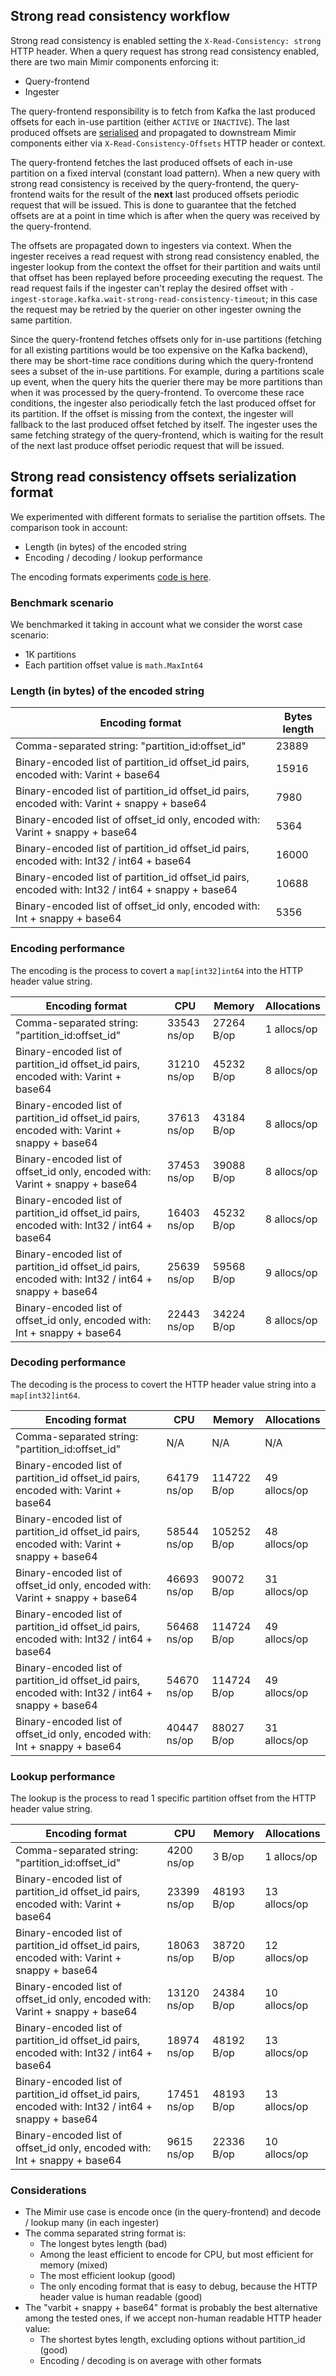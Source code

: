## Strong read consistency workflow

Strong read consistency is enabled setting the `X-Read-Consistency: strong` HTTP header. When a query request has strong
read consistency enabled, there are two main Mimir components enforcing it:

- Query-frontend
- Ingester

The query-frontend responsibility is to fetch from Kafka the last produced offsets for each in-use partition
(either `ACTIVE` or `INACTIVE`). The last produced offsets are [serialised](#strong-read-consistency-offsets-serialization-format)
and propagated to downstream Mimir components either via `X-Read-Consistency-Offsets` HTTP header or context.

The query-frontend fetches the last produced offsets of each in-use partition on a fixed interval (constant load
pattern). When a new query with strong read consistency is received by the query-frontend, the query-frontend
waits for the result of the **next** last produced offsets periodic request that will be issued. This is done to
guarantee that the fetched offsets are at a point in time which is after when the query was received by the query-frontend.

The offsets are propagated down to ingesters via context. When the ingester receives a read request with strong
read consistency enabled, the ingester lookup from the context the offset for their partition and waits until
that offset has been replayed before proceeding executing the request. The read request fails if the ingester can't
replay the desired offset with `-ingest-storage.kafka.wait-strong-read-consistency-timeout`; in this case the request
may be retried by the querier on other ingester owning the same partition.

Since the query-frontend fetches offsets only for in-use partitions (fetching for all existing partitions would be
too expensive on the Kafka backend), there may be short-time race conditions during which the query-frontend sees
a subset of the in-use partitions. For example, during a partitions scale up event, when the query hits the querier
there may be more partitions than when it was processed by the query-frontend. To overcome these race conditions,
the ingester also periodically fetch the last produced offset for its partition. If the offset is missing from the
context, the ingester will fallback to the last produced offset fetched by itself. The ingester uses the same fetching
strategy of the query-frontend, which is waiting for the result of the next last produce offset periodic request that
will be issued.


## Strong read consistency offsets serialization format

We experimented with different formats to serialise the partition offsets. The comparison took in account:

- Length (in bytes) of the encoded string
- Encoding / decoding / lookup performance

The encoding formats experiments [code is here](https://gist.github.com/pracucci/c682cf45967a2473b14058630912f381).

### Benchmark scenario

We benchmarked it taking in account what we consider the worst case scenario:

- 1K partitions
- Each partition offset value is `math.MaxInt64`

### Length (in bytes) of the encoded string

| Encoding format                                                                                    | Bytes length |
| -------------------------------------------------------------------------------------------------- | ------------ |
| Comma-separated string: "partition_id:offset_id"                                                   | 23889        |
| Binary-encoded list of partition_id offset_id pairs, encoded with: Varint + base64                 | 15916        |
| Binary-encoded list of partition_id offset_id pairs, encoded with: Varint + snappy + base64        | 7980         |
| Binary-encoded list of offset_id only, encoded with: Varint + snappy + base64                      | 5364         |
| Binary-encoded list of partition_id offset_id pairs, encoded with: Int32 / int64 + base64          | 16000        |
| Binary-encoded list of partition_id offset_id pairs, encoded with: Int32 / int64 + snappy + base64 | 10688        |
| Binary-encoded list of offset_id only, encoded with: Int + snappy + base64                         | 5356         |

### Encoding performance

The encoding is the process to covert a `map[int32]int64` into the HTTP header value string.

| Encoding format                                                                                    | CPU         | Memory     | Allocations |
| -------------------------------------------------------------------------------------------------- | ----------- | ---------- | ----------- |
| Comma-separated string: "partition_id:offset_id"                                                   | 33543 ns/op | 27264 B/op | 1 allocs/op |
| Binary-encoded list of partition_id offset_id pairs, encoded with: Varint + base64                 | 31210 ns/op | 45232 B/op | 8 allocs/op |
| Binary-encoded list of partition_id offset_id pairs, encoded with: Varint + snappy + base64        | 37613 ns/op | 43184 B/op | 8 allocs/op |
| Binary-encoded list of offset_id only, encoded with: Varint + snappy + base64                      | 37453 ns/op | 39088 B/op | 8 allocs/op |
| Binary-encoded list of partition_id offset_id pairs, encoded with: Int32 / int64 + base64          | 16403 ns/op | 45232 B/op | 8 allocs/op |
| Binary-encoded list of partition_id offset_id pairs, encoded with: Int32 / int64 + snappy + base64 | 25639 ns/op | 59568 B/op | 9 allocs/op |
| Binary-encoded list of offset_id only, encoded with: Int + snappy + base64                         | 22443 ns/op | 34224 B/op | 8 allocs/op |

### Decoding performance

The decoding is the process to covert the HTTP header value string into a `map[int32]int64`.

| Encoding format                                                                                    | CPU         | Memory      | Allocations  |
| -------------------------------------------------------------------------------------------------- | ----------- | ----------- | ------------ |
| Comma-separated string: "partition_id:offset_id"                                                   | N/A         | N/A         | N/A          |
| Binary-encoded list of partition_id offset_id pairs, encoded with: Varint + base64                 | 64179 ns/op | 114722 B/op | 49 allocs/op |
| Binary-encoded list of partition_id offset_id pairs, encoded with: Varint + snappy + base64        | 58544 ns/op | 105252 B/op | 48 allocs/op |
| Binary-encoded list of offset_id only, encoded with: Varint + snappy + base64                      | 46693 ns/op | 90072 B/op  | 31 allocs/op |
| Binary-encoded list of partition_id offset_id pairs, encoded with: Int32 / int64 + base64          | 56468 ns/op | 114724 B/op | 49 allocs/op |
| Binary-encoded list of partition_id offset_id pairs, encoded with: Int32 / int64 + snappy + base64 | 54670 ns/op | 114724 B/op | 49 allocs/op |
| Binary-encoded list of offset_id only, encoded with: Int + snappy + base64                         | 40447 ns/op | 88027 B/op  | 31 allocs/op |

### Lookup performance

The lookup is the process to read 1 specific partition offset from the HTTP header value string.

| Encoding format                                                                                    | CPU         | Memory     | Allocations  |
| -------------------------------------------------------------------------------------------------- | ----------- | ---------- | ------------ |
| Comma-separated string: "partition_id:offset_id"                                                   | 4200 ns/op  | 3 B/op     | 1 allocs/op  |
| Binary-encoded list of partition_id offset_id pairs, encoded with: Varint + base64                 | 23399 ns/op | 48193 B/op | 13 allocs/op |
| Binary-encoded list of partition_id offset_id pairs, encoded with: Varint + snappy + base64        | 18063 ns/op | 38720 B/op | 12 allocs/op |
| Binary-encoded list of offset_id only, encoded with: Varint + snappy + base64                      | 13120 ns/op | 24384 B/op | 10 allocs/op |
| Binary-encoded list of partition_id offset_id pairs, encoded with: Int32 / int64 + base64          | 18974 ns/op | 48192 B/op | 13 allocs/op |
| Binary-encoded list of partition_id offset_id pairs, encoded with: Int32 / int64 + snappy + base64 | 17451 ns/op | 48193 B/op | 13 allocs/op |
| Binary-encoded list of offset_id only, encoded with: Int + snappy + base64                         | 9615 ns/op  | 22336 B/op | 10 allocs/op |

### Considerations

- The Mimir use case is encode once (in the query-frontend) and decode / lookup many (in each ingester)
- The comma separated string format is:
  - The longest bytes length (bad)
  - Among the least efficient to encode for CPU, but most efficient for memory (mixed)
  - The most efficient lookup (good)
  - The only encoding format that is easy to debug, because the HTTP header value is human readable (good)
- The "varbit + snappy + base64" format is probably the best alternative among the tested ones, if we accept non-human readable HTTP header value:
  - The shortest bytes length, excluding options without partition_id (good)
  - Encoding / decoding is on average with other formats

